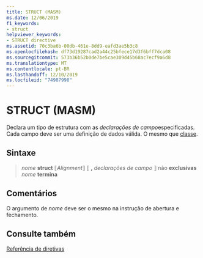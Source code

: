 ```yaml
---
title: STRUCT (MASM)
ms.date: 12/06/2019
f1_keywords:
- struct
helpviewer_keywords:
- STRUCT directive
ms.assetid: 70c3ba6b-00db-461e-8dd9-eafd3ae5b3c8
ms.openlocfilehash: df73d19287cad2a44c25bfece17d3f6bff7dca08
ms.sourcegitcommit: 573b36b52b0de7be5cae309d45b68ac7ecf9a6d8
ms.translationtype: MT
ms.contentlocale: pt-BR
ms.lasthandoff: 12/10/2019
ms.locfileid: "74987998"
---
```

# <a name="struct-masm"></a>STRUCT (MASM)

Declara um tipo de estrutura com as *declarações de campo*especificadas. Cada campo deve ser uma definição de dados válida. O mesmo que [classe](../../assembler/masm/struc.md).

## <a name="syntax"></a>Sintaxe

> *nome* **struct** ⟦*Alignment*⟧ ⟦ __,__ *declarações de campo* ⟧ não **exclusivas**\
> *nome* **termina**

## <a name="remarks"></a>Comentários

O argumento de *nome* deve ser o mesmo na instrução de abertura e fechamento. 

## <a name="see-also"></a>Consulte também

[Referência de diretivas](../../assembler/masm/directives-reference.md)
